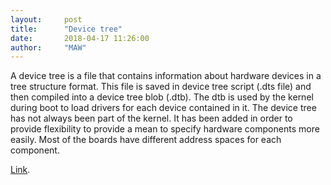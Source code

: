 ```yaml
---
layout:     post
title:      "Device tree"
date:       2018-04-17 11:26:00
author:     "MAW"
---
```

A device tree is a file that contains information about hardware devices in a tree structure format. This file is saved in device tree script (.dts file) and then compiled into a device tree blob (.dtb). The dtb is used by the kernel during boot to load drivers for each device contained in it. 
The device tree has not always been part of the kernel. It has been added in order to provide flexibility to provide a mean to specify hardware components more easily. Most of the boards have different address spaces for each component. 

[Link](https://elinux.org/Device_Tree_Reference).
